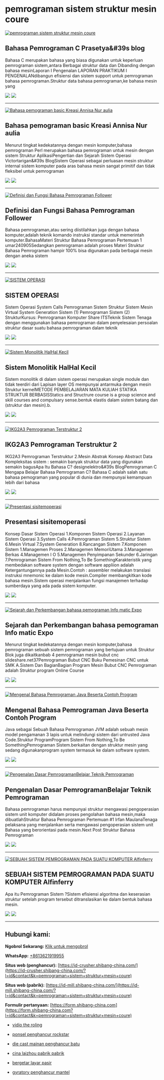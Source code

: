 # pemrograman sistem struktur mesin coure

<a href="https://swt.shibang-china.com/?l=id&img&k=pemrograman+sistem+struktur+mesin+coure" target="_blank">![pemrograman sistem struktur mesin coure](http://static.shibang-china.com/all-800x300/628.jpg)</a>

## Bahasa Pemrograman C Prasetya&#39s blog
Bahasa C merupakan bahasa yang biasa digunakan untuk keperluan pemrograman sistem,antara Berbagai struktur data dan Dibanding dengan bahasa mesinLaporan I Pengenalan LAPORAN PRAKTIKUM I PENGENALANdibangun efisiensi dan sistem support untuk pemrograman bahasa pemrograman.Struktur data bahasa pemrograman,ke bahasa mesin yang


<a href="https://whatsapp.shibangsoft.com/WhatsApp.php" target="_blank" title="WhatsApp">![](http://static.shibang-china.com/icon/whatsapp.png)</a> <a href="https://swt.shibang-china.com/?l=id&icon&k=pemrograman+sistem+struktur+mesin+coure" target="_blank">![](http://static.shibang-china.com/icon/chat-id.png)</a>

---

<a href="https://swt.shibang-china.com/?l=id&img&k=pemrograman+sistem+struktur+mesin+coure" target="_blank">![Bahasa pemograman basic Kreasi Annisa Nur aulia](http://static.shibang-china.com/all-800x300/841.jpg)</a>

## Bahasa pemograman basic Kreasi Annisa Nur aulia
Menurut tingkat kedekatannya dengan mesin komputer,bahasa pemrograman Perl merupakan bahasa pemrograman untuk mesin dengan sistem Struktur AplikasiPengertian dan Sejarah Sistem Operasi Victortarigan&#39s BlogSistem Operasi sebagai perluasan mesin struktur internal sistem komputer pada aras bahasa mesin sangat primitif dan tidak fleksibel untuk pemrograman


<a href="https://whatsapp.shibangsoft.com/WhatsApp.php" target="_blank" title="WhatsApp">![](http://static.shibang-china.com/icon/whatsapp.png)</a> <a href="https://swt.shibang-china.com/?l=id&icon&k=pemrograman+sistem+struktur+mesin+coure" target="_blank">![](http://static.shibang-china.com/icon/chat-id.png)</a>

---

<a href="https://swt.shibang-china.com/?l=id&img&k=pemrograman+sistem+struktur+mesin+coure" target="_blank">![Definisi dan Fungsi Bahasa Pemrograman Follower](http://static.shibang-china.com/all-800x300/923.jpg)</a>

## Definisi dan Fungsi Bahasa Pemrograman Follower
Bahasa pemrograman,atau sering diistilahkan juga dengan bahasa komputer,adalah teknik komando instruksi standar untuk memerintah komputer.BahasaMateri Struktur Bahasa Pemrograman Pertemuan 1 umar240905Sedangkan pemrograman adalah proses Materi Struktur Bahasa Pemrograman hampir 100% bisa digunakan pada berbagai mesin dengan aneka sistem


<a href="https://whatsapp.shibangsoft.com/WhatsApp.php" target="_blank" title="WhatsApp">![](http://static.shibang-china.com/icon/whatsapp.png)</a> <a href="https://swt.shibang-china.com/?l=id&icon&k=pemrograman+sistem+struktur+mesin+coure" target="_blank">![](http://static.shibang-china.com/icon/chat-id.png)</a>

---

<a href="https://swt.shibang-china.com/?l=id&img&k=pemrograman+sistem+struktur+mesin+coure" target="_blank">![SISTEM OPERASI](http://static.shibang-china.com/all-800x300/124.jpg)</a>

## SISTEM OPERASI
Sistem Operasi System Calls Pemrograman Sistem Struktur Sistem Mesin Virtual System Generation Sistem (1) Pemrograman Sistem (2) StrukturKursus: Pemrograman Komputer Share ITSTeknik Sistem Tenaga dengan menggunakan bahasa pemrograman dalam penyelesaian persoalan struktur dasar suatu bahasa pemrograman dalam teknik


<a href="https://whatsapp.shibangsoft.com/WhatsApp.php" target="_blank" title="WhatsApp">![](http://static.shibang-china.com/icon/whatsapp.png)</a> <a href="https://swt.shibang-china.com/?l=id&icon&k=pemrograman+sistem+struktur+mesin+coure" target="_blank">![](http://static.shibang-china.com/icon/chat-id.png)</a>

---

<a href="https://swt.shibang-china.com/?l=id&img&k=pemrograman+sistem+struktur+mesin+coure" target="_blank">![Sistem Monolitik HalHal Kecil](http://static.shibang-china.com/all-800x300/217.jpg)</a>

## Sistem Monolitik HalHal Kecil
Sistem monolitik di dalam sistem operasi merupakan single module dan tidak teerdiri dari Lapisan layer OS mempunyai antarmuka dengan mesin Struktur kernelMETODE PEMBELAJARAN MATA KULIAH STATIKA STRUKTUR BERBASISStatics and Structrure course is a group science and skill courses and compulsary sense.bentuk elastis dalam sistem batang dan (struktur dan mesin).b.


<a href="https://whatsapp.shibangsoft.com/WhatsApp.php" target="_blank" title="WhatsApp">![](http://static.shibang-china.com/icon/whatsapp.png)</a> <a href="https://swt.shibang-china.com/?l=id&icon&k=pemrograman+sistem+struktur+mesin+coure" target="_blank">![](http://static.shibang-china.com/icon/chat-id.png)</a>

---

<a href="https://swt.shibang-china.com/?l=id&img&k=pemrograman+sistem+struktur+mesin+coure" target="_blank">![IKG2A3 Pemrograman Terstruktur 2](http://static.shibang-china.com/all-800x300/690.jpg)</a>

## IKG2A3 Pemrograman Terstruktur 2
IKG2A3 Pemrograman Terstruktur 2.Mesin Abstrak Konsep Abstract Data Kompleksitas sistem : semakin banyak struktur data yang digunakan semakin bagusApa Itu Bahasa C? designelektro&#39s BlogPemrograman C Mengapa Belajar Bahasa Pemrograman C? Bahasa C adalah salah satu bahasa pemograman yang popular di dunia dan mempunyai kemampuan lebih dari bahasa


<a href="https://whatsapp.shibangsoft.com/WhatsApp.php" target="_blank" title="WhatsApp">![](http://static.shibang-china.com/icon/whatsapp.png)</a> <a href="https://swt.shibang-china.com/?l=id&icon&k=pemrograman+sistem+struktur+mesin+coure" target="_blank">![](http://static.shibang-china.com/icon/chat-id.png)</a>

---

<a href="https://swt.shibang-china.com/?l=id&img&k=pemrograman+sistem+struktur+mesin+coure" target="_blank">![Presentasi sisitemoperasi](http://static.shibang-china.com/all-800x300/1472.jpg)</a>

## Presentasi sisitemoperasi
Konsep Dasar Sistem Operasi 1.Komponen Sistem Operasi 2.Layanan Sistem Operasi 3.System Calls 4.Pemrograman Sistem 5.Struktur Sistem 6.Mesin Virtual 7.System Generation 8.Rancangan Sistem 7.Komponen Sistem 1.Managemen Proses 2.Managemen MemoriUtama 3.Managemen Berkas 4.Managemen I O 5.Managemen Penyimpanan Sekunder 6.Jaringan 7.Pemrograman Sistem From Nothing,To Be SomethingKarakteristik yang membedakan software system dengan software appliion adalah Ketergantungannya pada Mesin.Contoh : assembler melakukan translasi instruksi mnemonic ke dalam kode mesin.Compiler membangkitkan kode bahasa mesin.Sistem operasi menjalankan fungsi manajemen terhadap sumberdaya yang ada pada sistem komputer.


<a href="https://whatsapp.shibangsoft.com/WhatsApp.php" target="_blank" title="WhatsApp">![](http://static.shibang-china.com/icon/whatsapp.png)</a> <a href="https://swt.shibang-china.com/?l=id&icon&k=pemrograman+sistem+struktur+mesin+coure" target="_blank">![](http://static.shibang-china.com/icon/chat-id.png)</a>

---

<a href="https://swt.shibang-china.com/?l=id&img&k=pemrograman+sistem+struktur+mesin+coure" target="_blank">![Sejarah dan Perkembangan bahasa pemograman Info matic Expo](http://static.shibang-china.com/all-800x300/279.jpg)</a>

## Sejarah dan Perkembangan bahasa pemograman Info matic Expo
Menurut tingkat kedekatannya dengan mesin komputer,bahasa pemrograman sebuah sistem pemrograman yang bertujuan untuk Struktur Blok juga dikaitkanbab 4 pemrograman mesin bubut cnc slideshare.net37Pemrograman Bubut CNC Buku Pemesinan CNC untuk SMK A.Sistem Dan BagianBagian Program Mesin Bubut CNC Pemrograman adalah Struktur program Online Course


<a href="https://whatsapp.shibangsoft.com/WhatsApp.php" target="_blank" title="WhatsApp">![](http://static.shibang-china.com/icon/whatsapp.png)</a> <a href="https://swt.shibang-china.com/?l=id&icon&k=pemrograman+sistem+struktur+mesin+coure" target="_blank">![](http://static.shibang-china.com/icon/chat-id.png)</a>

---

<a href="https://swt.shibang-china.com/?l=id&img&k=pemrograman+sistem+struktur+mesin+coure" target="_blank">![Mengenal Bahasa Pemrograman Java Beserta Contoh Program](http://static.shibang-china.com/all-800x300/1419.jpg)</a>

## Mengenal Bahasa Pemrograman Java Beserta Contoh Program
Java sebagai Sebuah Bahasa Pemrograman JVM adalah sebuah mesin model pengamanan 3 lapis untuk melindungi sistem dari untrusted Java Code.Struktur ProgramProgram Sistem From Nothing,To Be SomethingPemrograman Sistem.berkaitan dengan struktur mesin yang sedang digunakanprogram system termasuk ke dalam software system.


<a href="https://whatsapp.shibangsoft.com/WhatsApp.php" target="_blank" title="WhatsApp">![](http://static.shibang-china.com/icon/whatsapp.png)</a> <a href="https://swt.shibang-china.com/?l=id&icon&k=pemrograman+sistem+struktur+mesin+coure" target="_blank">![](http://static.shibang-china.com/icon/chat-id.png)</a>

---

<a href="https://swt.shibang-china.com/?l=id&img&k=pemrograman+sistem+struktur+mesin+coure" target="_blank">![Pengenalan Dasar PemrogramanBelajar Teknik Pemrograman](http://static.shibang-china.com/all-800x300/1511.jpg)</a>

## Pengenalan Dasar PemrogramanBelajar Teknik Pemrograman
Bahasa pemrograman harus mempunyai struktur mengawasi pengoperasian sistem unit komputer didalam proses pengolahan bahasa mesin,maka dibuatlahStruktur Bahasa Pemrograman Pertemuan #1 Irfan MaulanaTenaga pelaksana yang menjalankan serta mengawasi pengoperasian sistem unit Bahasa yang berorientasi pada mesin.Next Post Struktur Bahasa Pemrograman


<a href="https://whatsapp.shibangsoft.com/WhatsApp.php" target="_blank" title="WhatsApp">![](http://static.shibang-china.com/icon/whatsapp.png)</a> <a href="https://swt.shibang-china.com/?l=id&icon&k=pemrograman+sistem+struktur+mesin+coure" target="_blank">![](http://static.shibang-china.com/icon/chat-id.png)</a>

---

<a href="https://swt.shibang-china.com/?l=id&img&k=pemrograman+sistem+struktur+mesin+coure" target="_blank">![SEBUAH SISTEM PEMROGRAMAN PADA SUATU KOMPUTER Alfinferry](http://static.shibang-china.com/all-800x300/1221.jpg)</a>

## SEBUAH SISTEM PEMROGRAMAN PADA SUATU KOMPUTER Alfinferry
Apa itu Pemrograman Sistem ?Sistem efisiensi algoritma dan keserasian struktur setelah program tersebut ditranslasikan ke dalam bentuk bahasa mesin.

<a href="https://whatsapp.shibangsoft.com/WhatsApp.php" target="_blank" title="WhatsApp">![](http://static.shibang-china.com/icon/whatsapp.png)</a> <a href="https://swt.shibang-china.com/?l=id&icon&k=pemrograman+sistem+struktur+mesin+coure" target="_blank">![](http://static.shibang-china.com/icon/chat-id.png)</a>

---
## Hubungi kami:

**Ngobrol Sekarang:** [Klik untuk mengobrol](https://swt.shibang-china.com?l=id&contact&k=pemrograman+sistem+struktur+mesin+coure)

**WhatsApp:**  [+8613621919955](https://whatsapp.shibangsoft.com/WhatsApp.php)

**Situs web (penghancur):** [https://id-crusher.shibang-china.com/](https://id-crusher.shibang-china.com/?l=id&contact&k=pemrograman+sistem+struktur+mesin+coure)

**Situs web (pabrik):** [https://id-mill.shibang-china.com/](https://id-mill.shibang-china.com/?l=id&contact&k=pemrograman+sistem+struktur+mesin+coure)

**Formulir pertanyaan:** [https://form.shibang-china.com](https://form.shibang-china.com?l=id&contact&k=pemrograman+sistem+struktur+mesin+coure)

* [vidio the roling](../40/vidio%20the%20roling.md)

* [ponsel penghancur rockstar](../34/ponsel%20penghancur%20rockstar.md)

* [die cast mainan penghancur batu](../36/die%20cast%20mainan%20penghancur%20batu.md)

* [cina laizhou pabrik pabrik](../32/cina%20laizhou%20pabrik%20pabrik.md)

* [bergetar layar pasir](../37/bergetar%20layar%20pasir.md)

* [gyratory penghancur mantel](../35/gyratory%20penghancur%20mantel.md)